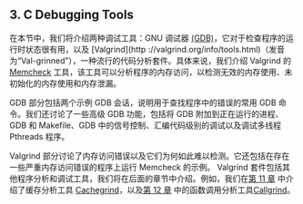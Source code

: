 ## 3. C Debugging Tools


在本节中，我们将介绍两种调试工具：GNU 调试器 [(GDB)](https://www.gnu.org/software/gdb)，它对于检查程序的运行时状态很有用，以及 [Valgrind](http ://valgrind.org/info/tools.html)（发音为“Val-grinned”），一种流行的代码分析套件。具体来说，我们介绍 Valgrind 的 [Memcheck](https://valgrind.org/docs/manual/mc-manual.html) 工具，该工具可以分析程序的内存访问，以检测无效的内存使用、未初始化的内存使用和内存泄漏。  
  
GDB 部分包括两个示例 GDB 会话，说明用于查找程序中的错误的常用 GDB 命令。我们还讨论了一些高级 GDB 功能，包括将 GDB 附加到正在运行的进程、GDB 和 Makefile、GDB 中的信号控制、汇编代码级别的调试以及调试多线程 Pthreads 程序。  
    
Valgrind 部分讨论了内存访问错误以及它们为何如此难以检测。它还包括在存在一些严重内存访问错误的程序上运行 Memcheck 的示例。 Valgrind 套件包括其他程序分析和调试工具，我们将在后面的章节中介绍。例如，我们在[第 11 章](https://diveintosystems.org/book/C11-MemHierarchy) 中介绍了缓存分析工具 [Cachegrind](https://valgrind.org/docs/manual/cg-manual.html)，以及[第 12 章](https://diveintosystems.org/book/C12-CodeOpt/basic.html#_using_callgrind_to_profile) 中的函数调用分析工具[Callgrind](http://valgrind.org/docs/manual/cl-manual.html)。

